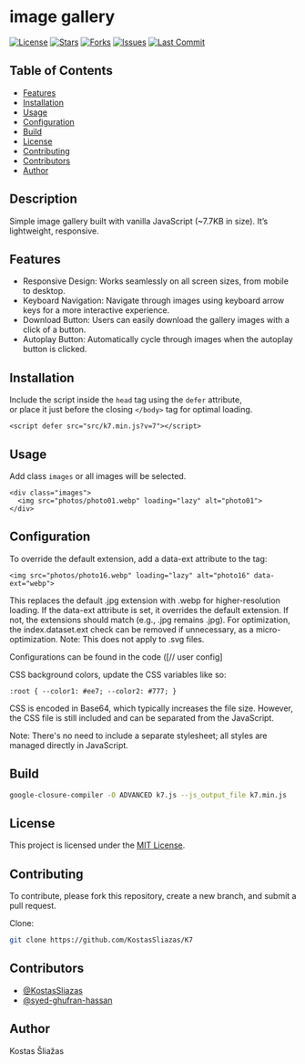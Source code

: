 # image gallery

[![License](https://img.shields.io/github/license/KostasSliazas/K7)](LICENSE)
[![Stars](https://img.shields.io/github/stars/KostasSliazas/K7?style=social)](https://github.com/KostasSliazas/K7/stargazers)
[![Forks](https://img.shields.io/github/forks/KostasSliazas/K7?style=social)](https://github.com/KostasSliazas/K7/forks)
[![Issues](https://img.shields.io/github/issues/KostasSliazas/K7)](https://github.com/KostasSliazas/K7/issues)
[![Last Commit](https://img.shields.io/github/last-commit/KostasSliazas/K7)](https://github.com/KostasSliazas/K7/commits)

## Table of Contents

* [Features](#features)
* [Installation](#installation)
* [Usage](#usage)
* [Configuration](#configuration)
* [Build](#build)
* [License](#license)
* [Contributing](#contributing)
* [Contributors](#contributors)
* [Author](#author)


## Description

Simple image gallery built with vanilla JavaScript (~7.7KB in size). It’s lightweight, responsive.
## Features

- Responsive Design: Works seamlessly on all screen sizes, from mobile to desktop.
- Keyboard Navigation: Navigate through images using keyboard arrow keys for a more interactive experience.
- Download Button: Users can easily download the gallery images with a click of a button.
- Autoplay Button: Automatically cycle through images when the autoplay button is clicked.
## Installation

Include the script inside the `head` tag using the `defer` attribute,  
or place it just before the closing `</body>` tag for optimal loading.

```
<script defer src="src/k7.min.js?v=7"></script>
```
## Usage

Add class `images` or all images will be selected.
```
<div class="images">
  <img src="photos/photo01.webp" loading="lazy" alt="photo01">
</div>
```
## Configuration

To override the default extension, add a data-ext attribute to the tag:
```
<img src="photos/photo16.webp" loading="lazy" alt="photo16" data-ext="webp">
````
This replaces the default .jpg extension with .webp for higher-resolution loading. If the data-ext attribute is set, it overrides the default extension. If not, the extensions should match (e.g., .jpg remains .jpg). For optimization, the index.dataset.ext check can be removed if unnecessary, as a micro-optimization. Note: This does not apply to .svg files.

Configurations can be found in the code ([// user config]

CSS background colors, update the CSS variables like so:
```
:root { --color1: #ee7; --color2: #777; }
```
CSS is encoded in Base64, which typically increases the file size. However, the CSS file is still included and can be separated from the JavaScript.

Note: There's no need to include a separate stylesheet; all styles are managed directly in JavaScript.
## Build

```bash
google-closure-compiler -O ADVANCED k7.js --js_output_file k7.min.js
```
## License

This project is licensed under the [MIT License](LICENSE).
## Contributing

To contribute, please fork this repository, create a new branch, and submit a pull request.

Clone:
```bash
git clone https://github.com/KostasSliazas/K7
```
## Contributors

- [@KostasSliazas](https://github.com/KostasSliazas)
- [@syed-ghufran-hassan](https://github.com/syed-ghufran-hassan)

## Author

Kostas Šliažas

